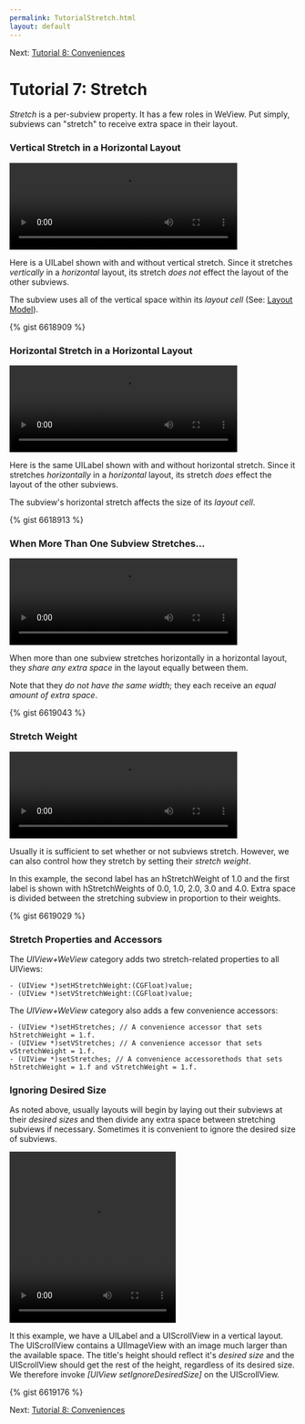 ```yaml
---
permalink: TutorialStretch.html
layout: default
---
```


Next\: [Tutorial 8: Conveniences](TutorialConvenience.html)

Tutorial 7: Stretch
==

<!-- TEMPLATE START -->

_Stretch_ is a per-subview property. It has a few roles in WeView.  Put simply, subviews can "stretch" to receive extra space in their layout.


### Vertical Stretch in a Horizontal Layout

<video WIDTH="400" HEIGHT="152" AUTOPLAY="true" controls="true" LOOP="true" class="embedded_video" >
    <source src="videos/video-9ABCF1F2-A327-4C9A-A13E-25EC9E666F1F-14185-0006A073D25D55DE.mp4" type="video/mp4" />
    <source src="videos/video-9ABCF1F2-A327-4C9A-A13E-25EC9E666F1F-14185-0006A073D25D55DE.webm" type="video/webm" />
</video>

Here is a UILabel shown with and without vertical stretch.  Since it stretches _vertically_ in a _horizontal_ layout, its stretch _does not_ effect the layout of the other subviews.  

The subview uses all of the vertical space within its _layout cell_ (See: [Layout Model](TutorialLayoutModel.html)).

{% gist 6618909 %}


### Horizontal Stretch in a Horizontal Layout

<video WIDTH="400" HEIGHT="152" AUTOPLAY="true" controls="true" LOOP="true" class="embedded_video" >
    <source src="videos/video-A5C00D90-5687-4FCC-B1A8-8B67F1E6D742-14185-0006A0767357299A.mp4" type="video/mp4" />
    <source src="videos/video-A5C00D90-5687-4FCC-B1A8-8B67F1E6D742-14185-0006A0767357299A.webm" type="video/webm" />
</video>

Here is the same UILabel shown with and without horizontal stretch.  Since it stretches _horizontally_ in a _horizontal_ layout, its stretch _does_ effect the layout of the other subviews.

The subview's horizontal stretch affects the size of its _layout cell_.

{% gist 6618913 %}


### When More Than One Subview Stretches...

<video WIDTH="400" HEIGHT="152" AUTOPLAY="true" controls="true" LOOP="true" class="embedded_video" >
    <source src="videos/video-308F14F1-4EED-4322-A938-5438B0214F0E-14185-0006A0C8DDA3AB6E.mp4" type="video/mp4" />
    <source src="videos/video-308F14F1-4EED-4322-A938-5438B0214F0E-14185-0006A0C8DDA3AB6E.webm" type="video/webm" />
</video>

When more than one subview stretches horizontally in a horizontal layout, they _share any extra space_ in the layout equally between them.

Note that they _do not have the same width_; they each receive an _equal amount of extra space_.

{% gist 6619043 %}


### Stretch Weight

<video WIDTH="400" HEIGHT="152" AUTOPLAY="true" controls="true" LOOP="true" class="embedded_video" >
    <source src="videos/video-D48DFCA9-6095-42CD-81AA-77CDF1D053C1-14185-0006A1A248E1701E.mp4" type="video/mp4" />
    <source src="videos/video-D48DFCA9-6095-42CD-81AA-77CDF1D053C1-14185-0006A1A248E1701E.webm" type="video/webm" />
</video>

Usually it is sufficient to set whether or not subviews stretch.  However, we can also control how they stretch by setting their _stretch weight_.  

In this example, the second label has an hStretchWeight of 1.0 and the first label is shown with hStretchWeights of 0.0, 1.0, 2.0, 3.0 and 4.0.  Extra space is divided between the stretching subview in proportion to their weights.

{% gist 6619029 %}


### Stretch Properties and Accessors

The _UIView+WeView_ category adds two stretch-related properties to all UIViews:

	- (UIView *)setHStretchWeight:(CGFloat)value;
	- (UIView *)setVStretchWeight:(CGFloat)value;

The _UIView+WeView_ category also adds a few convenience accessors:

	- (UIView *)setHStretches; // A convenience accessor that sets hStretchWeight = 1.f.
	- (UIView *)setVStretches; // A convenience accessor that sets vStretchWeight = 1.f.
	- (UIView *)setStretches; // A convenience accessorethods that sets hStretchWeight = 1.f and vStretchWeight = 1.f.


### Ignoring Desired Size

As noted above, usually layouts will begin by laying out their subviews at their _desired sizes_ and then divide any extra space between stretching subviews if necessary.  Sometimes it is convenient to ignore the desired size of subviews.

<video WIDTH="292" HEIGHT="300" AUTOPLAY="true" controls="true" LOOP="true" class="embedded_video" >
    <source src="videos/video-B0203939-DBF5-4EDA-9DC3-D76E58FD7522-19015-0006A36CDD754484.mp4" type="video/mp4" />
    <source src="videos/video-B0203939-DBF5-4EDA-9DC3-D76E58FD7522-19015-0006A36CDD754484.webm" type="video/webm" />
</video>

It this example, we have a UILabel and a UIScrollView in a vertical layout.  The UIScrollView contains a UIImageView with an image much larger than the available space. The title's height should reflect it's _desired size_ and the UIScrollView should get the rest of the height, regardless of its desired size.  We therefore invoke _\[UIView setIgnoreDesiredSize\]_ on the UIScrollView.

{% gist 6619176 %}


<!-- TEMPLATE END -->

Next\: [Tutorial 8: Conveniences](TutorialConvenience.html)